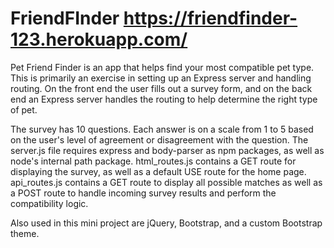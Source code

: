 # FriendFInder https://friendfinder-123.herokuapp.com/
Pet Friend Finder is an app that helps find your most compatible pet type. This is primarily an exercise in setting up an Express server and handling routing. On the front end the user fills out a survey form, and on the back end an Express server handles the routing to help determine the right type of pet.

The survey has 10 questions. Each answer is on a scale from 1 to 5 based on the user's level of agreement or disagreement with the question. The server.js file requires express and body-parser as npm packages, as well as node's internal path package. html_routes.js contains a GET route for displaying the survey, as well as a default USE route for the home page. api_routes.js contains a GET route to display all possible matches as well as a POST route to handle incoming survey results and perform the compatibility logic.

Also used in this mini project are jQuery, Bootstrap, and a custom Bootstrap theme.

